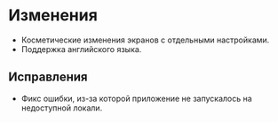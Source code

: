 <!-- markdownlint-disable MD033 -->

# Изменения

- Косметические изменения экранов с отдельными настройками.
- Поддержка английского языка.

## Исправления

- Фикс ошибки, из-за которой приложение не запускалось на недоступной локали.

<!-- Изменения с других Pre-release версий, которые должны быть отображены в non-pre версии:

**Важное предупреждение**: это **бета-обновление**, содержащее в себе немало технических изменений. Сейчас приложение находится в частично "поломанном" состоянии. Обновляйтесь только в том случае, если и вправду понимаете, что делаете. Вам, вероятнее всего, придётся откатиться до [предыдущей версии Flutter VK](https://github.com/Zensonaton/FlutterVK/releases) если Вы хотите стабильной работы приложения. **Сейчас очень много всего в приложении поломано**, и я это знаю. К примеру, такие вещи, как открытие плейлистов, кэширование, получение текстов песен и прочего целиком и полностью поломано.

Это обновление привносит в себя огромное техническое изменение: Переход от одной библиотеки для state-менеджмента, [`provider`](https://pub.dev/packages/provider) к другой, [`riverpod`](https://pub.dev/packages/riverpod) и [`flutter_hooks`](https://pub.dev/packages/flutter_hooks), а так же библиотека [`go_router`](https://pub.dev/packages/go_router) для реализации навигации между страницами.

К сожалению, эти технические изменения почти что не видны обычному пользователю, однако они были нужны ради стабильной работы приложения, а так же различных оптимизаций. Однако, несмотря на это, обновление привнесло некоторые изменения интерфейса и прочих функций.

## Изменения

- Настройка "Перемотка при запуске предыдущего трека".
- Настройка "Спойлер следующего трека".
- Новые функции: "Экспорт настроек", "импорт настроек" для синхронизации настроек и локальных изменений треков.
- Новая функция: "Заменить трек локально" на экране информации по треку.
- Анимация Slider'а для мини-плеера при Desktop Layout.
- Избавление от анимации загрузки в виде LinearProgressIndicator в мини-плеере.
- Изменение шрифта для спойлера следующего трека.
- Избавление от надписи "соединение восстановлено".
- Кнопка `...` вместо сердца на экране плейлиста.
- Более сжатый интерфейс для Mobile Layout.
- Отображение иконки кэшированного, локально заменённого, ограниченного треков.
- Другой текст в диалоге при попытке запустить воспроизведение недоступного трека.
- Новый дизайн настроек для раздела "профиля" с использованием Rive-анимаций:
  - "Тема".
  - "OLED-тема".
  - "Цвета трека по всему приложению".
  - "Тип палитры цветов обложки".
  - (Desktop Layout) "Альтернативный слайдер".
  - (Desktop Layout) "Спойлер следующего трека".
- Избавление от Scrollbar'ов для `ModalBottomSheet`.
- Изменения Layout'а для `ListTile` внутри `ModalBottomSheet`, что бы они занимали всё доступное место.
- Перенос "сбросить базу треков" профиля в раздел "экспериментальные функции".
- Небольшая вибрация при выборе экрана снизу.
- Переименовано "Альтернативный слайдер воспроизведения" -> "Альтернативный слайдер".
- Множество новых комбинаций клавиш:
  - <kbd>F11</kbd> (теперь работает везде).
  - <kbd>CTRL</kbd>+<kbd>◀️</kbd>: предыдущий трек.
  - <kbd>CTRL</kbd>+<kbd>▶️</kbd>: следующий трек.
  - <kbd>CTRL</kbd>+<kbd>F</kbd>: открывает плейлист "любимая музыка".
  - <kbd>CTRL</kbd>+<kbd>S</kbd>: переключение shuffle.
  - <kbd>CTRL</kbd>+<kbd>L</kbd>: переключение повтора текущего трека.
  - <kbd>CTRL</kbd>+<kbd>Q</kbd>: закрыть приложение.
  - <kbd>◀️</kbd>: перемотка назад на 5 секунд.
  - <kbd>▶️</kbd>: перемотка вперёд на 5 секунд.
  - <kbd>🔼</kbd>: +10% громкости.
  - <kbd>🔽</kbd>: -10% громкости.
- Увеличение эффекта размытия для AppBar на экране плейлиста.
- Изменение цветов карточек для OLED-режима.
- Замедление анимации Slider'а мини-плеера.
- Улучшение качества поиска текстов песен с LRCLib.
- Кнопка "скопировать файл в загрузки" в диалоге экспорта настроек.
- Анимация загрузки трека (в мини-плеере) отображается не сразу, а после небольшой задержки.
- Пропуск копирования уже существующих (скопированных) треков при импорте настроек.
- Корректное отображение длительности трека в мини-плеере, если трек ещё не загружен.
- Отображение название альбома трека на экране параметров трека.
- Новая настройка: "Кроссфейд цветов плеера".
- "Моя медиатека" теперь "Библиотека".
- Использование `Flutter VK logs.txt` для названия файла с логами.
- Скругление у Slider'а для мини-плеера при Desktop Layout.
- Реализация кэширования обложек треков после импорта настроек.
- Нелайкнутые треки теперь отображатся как недоступные.
- Анимация загрузки изображений (треков, альбомов, ...).
- Обновление до новой версии Flutter.
- Реализация кэширования Lottie-анимаций (для VK Mix).
- Полный уход от полноэкранной анимации "загрузки" (`LoadingOverlay`) во время выполнения некоторых длительных операций.
- Firebase analytics, а так же Firebase Crashlytics.
- Переход на новую версию Innosetup.
- Анимация загрузки, паузы/воспроизведения для VK Mix.
- Padding для центрального блока мини-плеера для Desktop Layout.
- `enableOnBackInvokedCallback` для Android OS.
- Визуальные изменения Slider'а для отображения прогресса воспроизведения трека.
- Новый вид кнопки паузы/воспроизведения для мини-плеера в Desktop Layout.
- Симметричный Padding для мини-плеера для Desktop Layout.
- Оптимизация загрузки плейлистов. В моём случае, вместо 5.2~ секунды на загрузку плейлиста "любимая музыка" теперь уходит лишь 2.6~ секунды, т.е., увеличение скорости в почти 2 раза. Такая же оптимизация была сделана и для загрузки других плейлистов.
- Использование Impeller на OS Android.
- Анимация паузы/воспроизведения у кнопки на экране плейлиста.
- Копирование название трека в мини-плеере при Desktop Layout. (сделано по запросу)
- Новая настройка: "альтернативный слайдер воспроизведения".
- Новая настройка: "воспроизведение после закрытия" для OS Android.
- Новая настройка: "перемешка треков при воспроизведении".
- Небольшая оптимизация метода `secondsAsString`.
- Загрузка информации по следующему треку после загрузки информации по текущему.
- Полная перепись мини-плеера снизу:
  - Оптимизации плеера.
  - Множество новых анимаций при паузе, переключения трека.
  - Новый вид у Slider'а на Desktop Layout.
  - Более "аккуратная" система по переключения трека свайпом.
  - Оптимизации плеера (уменьшение количества rebuild'ов).
  - Анимация загрузки во время загрузки трека.
  - Отображение позиции Slider'а в секундах во время перемещения ползунка.
  - Отображение цветов следующего трека перед окончанием воспроизведения текущего, если настройка "спойлер следующего трека" включена.
  - Другая иконка у shuffle мини-плеера во время работы VK Mix.
  - Возможность переключения показа оставшегося времени до окончания трека по нажатию на надпись с временем воспроизведения на Desktop Layout.
- Загрузка обновления на OS Android в зависимости от архитектуры устройства. (сокращение размера файла в 2.5~ раза).
- Улучшения производительности на экране плейлистов.
- Избавление от неработающих опций на экране параметра трека.
- Новая функция: "Поиск по Genius" на экране трека.
- Отображение размера плейлиста в МБ/ГБ при отключении кэширования.
- Новый раздел "библиотека" для Mobile Layout.
- Избавление от раздела "Моя музыка" при Mobile Layout.
- Новый дизайн, а так же кнопки для закрытия разделов при наведении.
- Анимация изменения количества треков на главном экране.
- Перенос кнопок с выключателями разделов наверх на Mobile Layout.
- Кнопка "share playlists dump" на экране debug playlists viewer.
- Использование indent'ов для JSON DB dump.
- Настройка "спойлер следующего трека" теперь прячется при Mobile Layout.
- Избавление от фокуса при запуске воспроизведения трека.
- Избавление от клавиатуры при открытии диалога с параметрами трека.
- Эффект затемнения и размытия для AppBar на экране плейлиста.
- Избегание fallback-цвета при получении цветов обложек трека.
- Изменение текста в ScaffoldMessenger при загрузке обновления.
- Изменение размера верхнего блока с информацией на экране плейлиста, что бы не мешать скроллингу.
- Корректировка размера константы, определяющая размер плейлиста после кэширования.
- Кнопка "сбросить" для функции "заменить обложку".
- Изменения Padding'ов на экране плейлиста.
- Отображение Placeholder'а, если у пользователя нет аватарки в ВК.
- Новая плашка, если рекомендации не подключены.
- Изменение расположения у некоторых настроек.
- Вибрации при изменении настроек.
- Надпись "Debug" у кнопки "О приложении".
- Обработчик ошибки, если после удаления трека прошло немало времени.
- Сохранение состояния loop mode после перезапуска приложения.
- Сохранение громкости плеера после перезапуска приложения (сделано по запросу 😉).
- Восстановление shuffle после запуска VK Mix.
- Реализация функционала по загрузке текстов песен с LRCLIB.
- Изменения некоторых строчек, отображаемых в интерфейсе.
- Улучшения алгоритма поиска обложек через Deezer.
- Улучшение логирования ошибок загрузок при кэшировании.
- Обработчик ошибок при загрузке метаданных трека.
- Избавление от `Thumbnails` внутри объекта `Album` в БД с целью уменьшения места, занимаемого БД.
- Использование браузерного User-Agent для обычного Dio.
- Увеличение количества одновременно кэшируемых треков на мобильных устройствах до 3.
- Реализация prefetching'а для OS Windows.
- Другое отображение subtitle трека у мини-плееров.
- Новая реализация экрана плейлиста.
- Изображения того, что сейчас загружается на экране загрузок.
- Избавление от свечения на экране загрузки у раздела "загружено ранее".
- Избавление от жирного текста у `@username` на экране профиля.
- Увеличение расстояния от названия раздела до содержимого на экране профиля для мобильного интерфейса.
- Отключение показа длительности трека и его кэша на главном экране при мобильном интерфейсе.
- Избавление от анимации размера плеера при Desktop Layout'е.
- Логирование слишком долгой загрузки данных с БД.
- Изменение настройки "тип палитры цветов обложки" теперь изменяет цвета интерфейса мгновенно.
- Реализация системы кэширования плейлистов.
- Кнопка "тип палитры цветов обложки" теперь отключена, если рекомендации не подключены.
- Система для менеджмента загрузок.
- Избавление от старой и неработающей системы кэширования плейлистов.
- Избавление от лишних Repaint'ов благодаря `RepaintBoundary`.
- Кэширование цветов обложек в БД.
- Отображение недоступных треков.
- Вместо ID пользователя отображается его `@username` в профиле.
- Перепись экрана профиля с целью уменьшения количества повторения кода.
- Изменение вида настроек на экране профиля.
- Иконка открытия диалога возле кнопок на экране профиля.
- Изменение названий и описаний у многих настроек для упрощения читабельности.
- Настройка "OLED-тема" теперь отключается, если включена светлая тема.
- Настройка "debug-логирование плеера" теперь отображено лишь на desktop-платформах.
- Пересмотр значений по-умолчанию у настроек.
- Избавление от функционала загрузки треков из Spotify ввиду ограничений со стороны сервера без premium-подписки.
- Возвращение функции "экспорт списка треков".
- Логирование ошибок Provider'ов.
- Новая настройка: "Тип палитры цветов обложки".
- Новое сообщение для README-файла, располагаемый в папке с кэшированными треками.
- Более правильный цвет у "свечения" обложек треков в мини и полноэкранном плееров.
- Своя реализация для получения цветов обложки трека, использующая Isolate где это возможно.
- Избавление от `WelcomeDialog` при авторизации.
- Избавление от `PhotoMaxOrig` ввиду ненадобности.
- Изменение текста для диалога "подключение рекомендаций".
- Избавление от диалога, спрашивающего разрешение на отправку статистики о прослушивании треков.
- Игнорирование ошибки "какой сейчас вайб не был найден".
- Управление плеером теперь использует toggle'ы вместо `!state`.
- Уменьшение количества вызовов `setState` от плеера.
- Удаление настройки "Точный алгоритм цветов плеера".
- Проверка на соответствие ID пользователей ВК при вторичной авторизации.
- Некоторые из кнопок (лайк, дизлайк) вместо полноэкранной анимации загрузки теперь отображают загрузку в самой кнопке.
- Настройка для debug-логирования плеера.
- Длительность треков теперь не отображается в разделе "Совпадения по вкусам".
- Lottie-анимация у VK Mix теперь отображается лишь во время воспроизведения.
- Адекватный Skeleton-loader для VK Mix.
- Система для логирования крашей и других проблем приложения.
- Долгое нажатие на кнопку "паузы" в мини-плеере снизу теперь его насильно останавливает.
- Изменение текста для `WelcomeRoute`.
- Избавление от показа длительности трека на экране плейлиста.
- Улучшения производительности на экране плейлиста.
- Сохранение состояние Shuffle при его переключении через уведомление на OS Android.
- Избавление от старого кода для кэширования для `audio_player`.
- Использование seek-событий вместо position при обновлении уведомления.
- Глобальный поиск и экран "тип палитры цветов обложки" теперь не использует кэшированные изображения.
- Визуальные изменения экрана обновления.
- Кнопка "показать прогресс" при запуске загрузки обновления.
- Использование асинхронных методов для сохранения файлов.
- Хранение всех категорий API методов ВКонтакте в классе `VKAPI`.
- Миграция с `http` на `dio`.
- У `Thumbnails` класса теперь значения не могут быть null.
- Оптимизации, а так же удаление костылей связанных с массовым получением альбомов.
- Избавление от анимации появления изображения трека.
- Использование `/welcome` как go_route вместо `/`.
- Оптимизации.
- Перепись `CachedStreamAudioSource`.
- Обработчики случаев, когда плеер запускал не/кэшированный трек (`ExtendedAudio.isCached`), с/без кэша (`File.exists()`).
- Использование другой структуры папок для треков.
- Избавление от лишних библиотек `media_kit` для Android. Размер приложения уменьшился с ~42 МБ до ~15 МБ.
- Использование более простых операций сравнения плейлистов.
- Небольшое уведомление при установке бета-версии приложения.
- Установка бета-версии приложения теперь автоматически устанавливает бета-канал в настройках.
- Система миграций БД.
- Избавление от ненужных полей в БД.
- Удалил лишние ключи локализации, связанных с предупреждением об оповещении API ВК о прослушивании трека.
- Кнопка "показать список изменений" на экране профиля.
- Увеличение разрешения изображения плейлистов.
- Изменение текста для playlists viewer.
- Обработчик ошибок VK API вместо множества вызовов `raiseOnAPIError`.
- Избавление от лишних `compute` при парсинге JSON в классы.
- Установка `access_token` при помощи Dio Interceptor'ов.
- Избавление от методов `callVkAPI`.
- Поддержка `gzip` для API-запросов, дающий сжатие API-запросов в ~30%.
- Debug-кнопка для бенчмаркинга API-запроса.
- Хранение размера кэшированного трека в БД.
- Категория "визуал" теперь находится выше "музыкального плеера" на экране профиля.
- Запрос на получение уведомлений при запуске приложения.
- Система защиты от downgrade'а БД.

## Фиксы

- Фикс Skeleton Loader'а на экране плейлиста для плейлиста "любимая музыка".
- Фикс выделения текста в мини-плеере на Desktop Layout.
- Исправления кода после миграции на новую версию Flutter.
- Фикс анимации мини-плеера на Desktop Layout.
- Фикс неправильного размера анимации загрузки.
- Фикс неправильного размера анимации загрузки.
- Фикс неправильного расположения текста с описанием типа плейлиста.
- Фикс растягивания экрана плейлиста из-за поиска.
- Фикс закрытия поиска на экране плейлиста кнопкой назад на OS Android.
- Фикс сохранения и загрузки поля `forceDeezerThumbs`.
- Фикс неправильного `Curve` у "стрелочки" у менеджера загрузок.
- Фикс ошибки "setPauseOnMute can only be enabled ..." после импорта настро6ек.
- Фикс проверки на наличие обновлений в debug-режиме.
- Фикс бага, из-за которого обложка трека не обновлялась в мини-плеере снизу после изменения обложки через Deezer.
- Фикс глючного отображения следующего трека после переключения текущего в Desktop Layout.
- Фикс цветов Navigation и status bar'ов на OS Android после закрытия приложения и/ли смены цветовой схемы.
- Фикс цветов интерфейса при светлой теме.
- Фикс постоянного отображения уведомления об установленной бета-версии.
- Фикс отображения обложки как фон полноэкранного плеера.
- Фикс изменения цветов экрана плейлиста в зависимости от трека.
- Фикс лагучей перемотки на OS Windows.
- Фикс постоянных перестроек интерфейса на Desktop Layout из-за `ProgressIndicatorIcon`.
- Фикс обновления трека в медиа-уведомлении.
- Фикс мини-плеера, появляющегося над клавиатурой на экране плейлиста.
- Фикс сломанного кэширования плейлистов.
- Фикс бага на Android, из-за которого треки играли с самого начала после перемотки.
- Фикс открытия экрана с деталями трека зажатием пальца.
- Фикс "застрявшего" прогресса воспроизведения при переключении между треками.
- Фикс невозможности запустить воспроизведение плейлиста на ПК нажатием по центру.
- Фикс запуска других плейлистов после запуска VK Mix.
- Фикс цветов экрана плейлиста.
- Фикс необновляющегося названия плейлиста.
- Фикс отображения текстов песен при Mobile Layout.
- Фикс цветов приложения.
- Фикс OLED-темы.
- Фикс иконки настройки "канал обновлений".
- Фикс появления кнопки "В реальном времени" если не подключены рекомендации ВК.
- Фикс выхода из аккаунта, если нету папки с треками.
- Фикс появления плейлистов из раздела "в реальном времени" в виде Skeleton-loader'ов.
- Фикс входа в приложение ввиду SSL-сертификатов.
- Фикс различных багов интерфейса, связанных с закрытием плеера.
- Фикс запуска приложения.
- Фикс авторизации.
- Фикс цветов "сердечек" у `AudioTrackTile`.
- Фикс иконки у раздела "музыка".
- Фикс цветов для диалога "тип палитры цветов обложки".
- Фикс иконки для диалога "Канал обновлений".
- Фикс запуска неправильного трека.
- Фикс overflow'а на экране с музыкой.
- Фикс отсутствия анимации паузы при полноэкранном мобильном плеере.
- Фикс не переключающегося активного трека на экране плейлиста.
- Фикс появления надписи "Подключить рекомендации ВКонтакте" когда они подключены.
- Фикс возобновления паузы из-за функции "пауза при минимальной громкости".
- Фикс повторного создания `stopOnPause`-таймера.
- Фикс сильно выделяющейся иконки Explicit.
- Фикс отображения переключения shuffle в мини-плеере.
- Фикс загрузки текстов песен с ВКонтакте.
- Фикс неизменяющегося мини-плеера при изменении треков.
- Фикс возможности скроллить текст skeleton loader текста песни в Desktop Layout'е при полноэкранном плеере, а так же эффект fade'а для него.
- Фикс текста в диалоге "тип палитры цветов обложки".
- Фикс работы `FadingListView`.
- Фикс иконки лайка на экране поиска.
- Фикс сохранения плейлиста "результаты поиска" в БД.
- Фикс отображения лайка с других плейлистов.
- Фикс ошибки, связанной с методом `_silentSetPlaylist`.
- Фикс измения размера надписи "Добро пожаловать" на главном экране.
- Фикс необновляющегося полноэкранного плеера.
- Фикс повторной загрузки обновления, если файл обновления уже существует.
- Фикс бага, из-за которого при обновлении данных плейлиста он перемещался в списке плейлистов.
- Фикс вызова `stop` у плеера ввиду ошибок.
- Фикс склонения текста на экране загрузок.
- Фикс мигающих обложек раздела "совпадения по вкусам" при переключении между треками.
- Фикс работы кнопки "воспроизвести все" на главном экране.
- Фикс `Download error` при попытке кэшировать некоторые треки.
- Фикс неправильно отображающейся надписи с длительностью треков в плейлисте.
- Фикс padding'а для мини-плеера при Mobile Layout'е.
- Фикс времени на экране обновления.
- Фикс бага, из-за которого экран с плейлистами не обновлялся.
- Фикс необновляющегося уведомления на OS Android.
- Фикс зависания приложения из-за остановки плеера.
- Фикс смещения текста на экране плейлиста у треков.
- Фикс работы shuffle на OS Windows.
- Фикс работы кнопки дизлайка и лайка в медиа-уведомлении на OS Android.
- Фикс навигационных кнопок OS Android, закрывающих часть диалога обновления.
- Фикс обновления, а так же смещения иконки кэширования на экране плейлистов.
- Фикс работы загрузки обложек через Deezer.
- Фикс бага, из-за которого `gzipDecoder` декодировал обычный JSON.
- Фикс ошибки со спамом на последней строчки трека.
- Фикс поиска на экране плейлиста на Desktop Layout.
- Фикс фокуса при открытии экрана плейлиста на Desktop-платформах.
- Фикс ломающегося главного экрана, если у пользователя нет треков.
- Фикс получения размера кэшированного трека.
- Фикс воспроизведения музыки из-за изменений на стороны серверов ВК.
- Фикс воспроизведения "повреждённых" треков (при mismatch'е размера/слишком маленького размера файла кэша).
- Фикс "null check" при вызове `seekNormalized`.
- Фикс воспроизведения музыки.
- Фикс ошибок "invalid range" из-за `smartCurrentAudio` и подобных.
- Фикс того, что изменение настроек Deezer/LRCLib не применялось сразу же.
- Фикс отображения названия плейлистов раздела "Для Вас".
- Фикс багов, связанных с неправильным сохранением новых версий плейлистов/треков.
- Фикс добавления трека в избранное после его лайка.
- Фикс восстановления удалённого трека.
- Фикс восстановления громкости плеера после перезапуска.
- Фикс сохранения только "изменённых" настроек в `shared_preferences.json`.
- Фикс жеста "назад" для Mobile Layout мини-плеера снизу, который не включал предыдущий трек.
- Фикс загрузки плейлистов в случае отсутствия интернета.
- Фикс работы функции "заменить обложку".
- Фикс необходимости перезапуска приложения для просмотра новой обложки Deezer.
- Фикс того, что в БД сохранялись нелайкнутые треки из "любимой музыки".
- Фикс сохранения громкости плеера после запуска приложения.
- Фиксы багов, связанных с обновлением плейлистов и их треков.
- Фикс загрузки обложки трека из Deezer после использования ручной замены.
- Фикс работы VK Mix.
- Фикс редкого бага, из-за которого загрузка с БД не работала.
- Фикс того, что VK Mix плейлисты сохраняют список треков в БД.
- Фикс открытия плейлистов VK Mix через debug playlist viewer.
- Фикс ошибок, связанных с запуском недоступного трека через Enter на экране плейлиста.
- Фикс работы кнопки "редактировать трек".
- Фикс невозможности отредактировать трек, если у него есть альбом.
- Фикс добавления треков после метода `updatePlaylist`.
- Фикс лишнего места, вызванного mood-плейлистами в разделе "в реальном времени".
- Фикс работы кнопки "кэшировать этот трек".
- Фикс padding'ов на экране с параметрами трека.
- Фикс попытки получения плейлистов после выхода из аккаунта.
- Фикс работы поля `fromAPI`.
- Фикс отображения количество плейлистов пользователя.
- Фикс открытия плейлистов.
- Фикс отображения skeleton loader'ов при открытии плейлиста.
- Фикс ошибки "duplicate keys found" при наведении на иконку менеджера загрузок.
- Фикс получения обложек с Deezer из-за `?` в названии трека.
- Фикс получения цветов плейлистов.
- Множество обработчиков ошибок, которые ранее не работали в Release-версии приложения.
- Фикс отображения Skeleton Loader'а у типа плейлиста.
- Фикс невозможности запустить приложение, если произошла ошибка при миграции БД. В случае ошибки миграции, БД сбрасывается.
- Фикс SSL-сертификатов при воспроизведении музыки.
- Фикс иконки воспроизведения на экране плейлиста.
- Фиксы дизайна при Desktop Layout на устройствах с навигационной панелью (т.е., Android планшеты).
- Фикс отображения иконки лайка и дизлайка в мини-плеере.
- Фикс отображения Slider'а для громкости и открытия в мини-плеер при OS Android.
- Фикс отображения времени во время перемотки в мини-плеере при Desktop Layout.
- Фикс приоритета скачивания обложек с ВКонтакте вместо Deezer при кэшировании плейлиста.
- Фикс неправильной надписи в диалоге после успешного импорта.
- Фикс clipping'а названия трека для мини-плеера при Desktop Layout.
- Фикс цветов для кнопки VK Mix.
- Фикс бага, из-за которого VK Mix возвращает недоступные треки.
- Фикс удаления медиа-уведомления на OS Android после остановки плеера.
- Фикс рандомно обновляющихся плейлистов.
- Фикс бага, из-за которого ничего не происходило, если версия приложения не найдена в changelog.
- Фикс неправильных цветов `AudioTrackTile`.
- Фикс сохранения плейлистов в БД когда это не нужно.
- Фикс ломающегося отображения прогресса загрузки.
- В случае, если что-то пошло не так при воспроизведении музыки, будет воспроизводиться placeholder-аудио.
- Фикс обновления поля `isRestricted` у треков.
- Фикс неправильного порядка треков, если они были перемещены в ВК.
- Фикс закрытия экрана рекомендаций, если пользователь очень сильно куда-то торопится.
- Фикс Padding'а для `BottomAudioOptionsDialog` снизу.
- Фикс `SafeArea` для экрана плейлиста.
- Фикс работы EdgeToEdge для экранов "музыка" и "профиль".
-->
